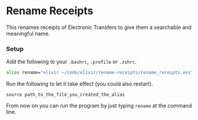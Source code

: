 # Rename Receipts

This renames receipts of Electronic Transfers to give them a searchable and meaningful name.

### Setup

Add the following to your `.bashrc`, `.profile` or `.zshrc`.

```bash
alias rename="elixir ~/code/elixir/rename-receipts/rename_receipts.exs"
```
Run the following to let it take effect (you could also restart).

```
source path_to_the_file_you_created_the_alias
```

From now on you can run the program by just typing `rename` at the command line.

